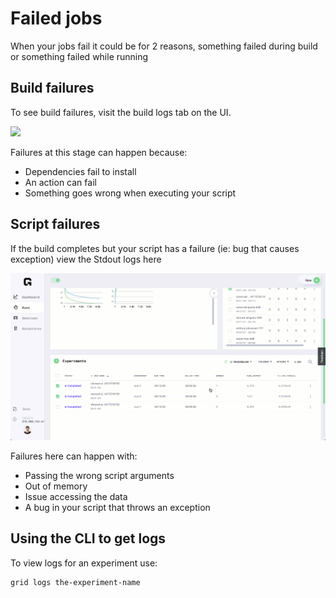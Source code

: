# Failed jobs

When your jobs fail it could be for 2 reasons, something failed during build or something failed while running

## Build failures

To see build failures, visit the build logs tab on the UI.

![](../../.gitbook/assets/build_logs.gif)

Failures at this stage can happen because:

* Dependencies fail to install
* An action can fail
* Something goes wrong when executing your script

## Script failures

If the build completes but your script has a failure \(ie: bug that causes exception\) view the Stdout logs here

![](../../.gitbook/assets/stdout_logs.gif)

Failures here can happen with:

* Passing the wrong script arguments
* Out of memory
* Issue accessing the data
* A bug in your script that throws an exception

## Using the CLI to get logs

To view logs for an experiment use:

```text
grid logs the-experiment-name
```

